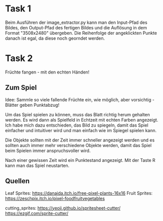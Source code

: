 # Task 1

Beim Ausführen der image_extractor.py kann man den Input-Pfad des Bildes, den Output-Pfad des fertigen Bildes und die Auflösung in dem Format "3508x2480" übergeben. Die Reihenfolge der angeklickten Punkte danach ist egal, da diese noch georndet werden. 

# Task 2

Früchte fangen - mit den echten Händen!

## Zum Spiel

Idee:
Sammle so viele fallende Früchte ein, wie möglich, aber vorsichtig - Blätter geben Punktabzug!

Um das Spiel spielen zu können, muss das Blatt richtig herum gehalten werden. Es wird dann als Spielfeld in Echtzeit mit echten Farben angezeigt. Ich habe mich dazu entschieden, das Bild zu spiegeln, damit das Spiel einfacher und intuitiver wird und man einfach wie im Spiegel spielen kann. 

Die Objekte sollten mit der Zeit immer schneller angezeigt werden und es sollten auch immer mehr verschiedene Objekte werden, damit das Spiel beim Spielen immer anspruchsvoller wird.

Nach einer gewissen Zeit wird ein Punktestand angezeigt. Mit der Taste R kann man das Spiel neustarten.

## Quellen

Leaf Sprites: https://danaida.itch.io/free-pixel-plants-16x16
Fruit Sprites: https://zeschpix.itch.io/pixel-foodfruitvegetables

cutting_sprites: https://yeoji.github.io/spritesheet-cutter/
https://ezgif.com/sprite-cutter/
